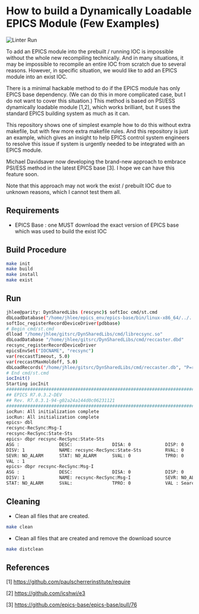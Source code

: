 # How to build a Dynamically Loadable EPICS Module (Few Examples)

![Linter Run](https://github.com/jeonghanlee/DynSharedLibs/workflows/Linter%20Run/badge.svg)

To add an EPICS module into the prebuilt / running IOC is impossible without the whole new recompiling technically. And in many situations, it may be impossible to recompile an entire IOC from scratch due to several reasons. However, in specific situation, we would like to add an EPICS module into an exist IOC.

There is a minimal hackable method to do if the EPICS module has only EPICS base dependency. (We can do this in more complicated case, but I do not want to cover this situation.) This method is based on PSI/ESS dynamically loadable module [1,2], which works brilliant, but it uses the standard EPICS building system as much as it can.

This repository shows one of simplest example how to do this without extra makefile, but with few more extra makefile rules. And this repository is just an example, which gives an insight to help EPICS control system engineers to resolve this issue if system is urgently needed to be integrated with an EPICS module.

Michael Davidsaver now developing the brand-new approach to embrace PSI/ESS method in the latest EPICS base [3]. I hope we can have this feature soon.

Note that this approach may not work the exist / prebuilt IOC due to unknown reasons, which I cannot test them all.

## Requirements

* EPICS Base : one MUST download the exact version of EPICS base which was used to build the exist IOC

## Build Procedure

```bash
make init
make build
make install
make exist
```

## Run

```bash
jhlee@parity: DynSharedLibs (rescync)$ softIoc cmd/st.cmd
dbLoadDatabase("/home/jhlee/epics_env/epics-base/bin/linux-x86_64/../../dbd/softIoc.dbd")
softIoc_registerRecordDeviceDriver(pdbbase)
# Begin cmd/st.cmd
dlload "/home/jhlee/gitsrc/DynSharedLibs/cmd/librecsync.so"
dbLoadDatabase "/home/jhlee/gitsrc/DynSharedLibs/cmd/reccaster.dbd"
recsync_registerRecordDeviceDriver
epicsEnvSet("IOCNAME", "recsync")
var(reccastTimeout, 5.0)
var(reccastMaxHoldoff, 5.0)
dbLoadRecords("/home/jhlee/gitsrc/DynSharedLibs/cmd/reccaster.db", "P=recsync-RecSync:")
# End cmd/st.cmd
iocInit()
Starting iocInit
############################################################################
## EPICS R7.0.3.2-DEV
## Rev. R7.0.3.1-94-g02a24a144d0c06231121
############################################################################
iocRun: All initialization complete
iocRun: All initialization complete
epics> dbl
recsync-RecSync:Msg-I
recsync-RecSync:State-Sts
epics> dbpr recsync-RecSync:State-Sts
ASG :               DESC:               DISA: 0             DISP: 0
DISV: 1             NAME: recsync-RecSync:State-Sts         RVAL: 0
SEVR: NO_ALARM      STAT: NO_ALARM      SVAL: 0             TPRO: 0
VAL : 1
epics> dbpr recsync-RecSync:Msg-I
ASG :               DESC:               DISA: 0             DISP: 0
DISV: 1             NAME: recsync-RecSync:Msg-I             SEVR: NO_ALARM
STAT: NO_ALARM      SVAL:               TPRO: 0             VAL : Searching  
```

## Cleaning

* Clean all files that are created.

```bash
make clean
```

* Clean all files that are created and remove the download source

```bash
make distclean
```

## References

[1] <https://github.com/paulscherrerinstitute/require>

[2] <https://github.com/icshwi/e3>

[3] <https://github.com/epics-base/epics-base/pull/76>
